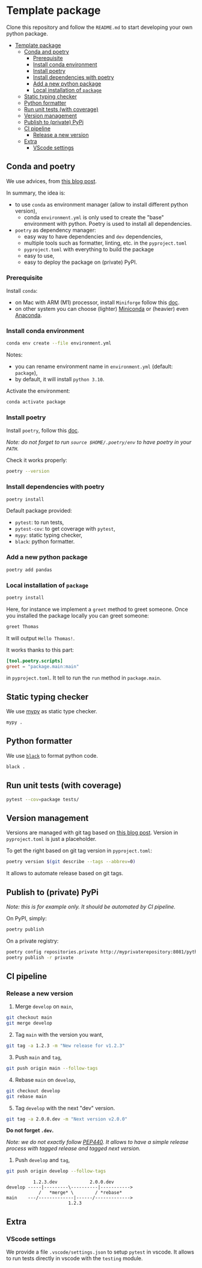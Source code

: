 # Template package

Clone this repository and follow the `README.md` to start developing your own python package.

- [Template package](#template-package)
  - [Conda and poetry](#conda-and-poetry)
    - [Prerequisite](#prerequisite)
    - [Install conda environment](#install-conda-environment)
    - [Install poetry](#install-poetry)
    - [Install dependencies with poetry](#install-dependencies-with-poetry)
    - [Add a new python package](#add-a-new-python-package)
    - [Local installation of `package`](#local-installation-of-package)
  - [Static typing checker](#static-typing-checker)
  - [Python formatter](#python-formatter)
  - [Run unit tests (with coverage)](#run-unit-tests-with-coverage)
  - [Version management](#version-management)
  - [Publish to (private) PyPi](#publish-to-private-pypi)
  - [CI pipeline](#ci-pipeline)
    - [Release a new version](#release-a-new-version)
  - [Extra](#extra)
    - [VScode settings](#vscode-settings)

## Conda and poetry

We use advices, from [this blog post](https://ealizadeh.com/blog/guide-to-python-env-pkg-dependency-using-conda-poetry).

In summary, the idea is:
- to use `conda` as environment manager (allow to install different python version),
    - conda `environment.yml` is only used to create the "base" environment with python. Poetry is used to install all dependencies.
- `poetry` as dependency manager:
    - easy way to have dependencies and `dev` dependencies, 
    - multiple tools such as formatter, linting, etc. in the `pyproject.toml`
    - `pyproject.toml` with everything to build the package
    - easy to use,
    - easy to deploy the package on (private) PyPI.

### Prerequisite

Install `conda`:
- on Mac with ARM (M1) processor, install `Miniforge` follow this [doc](https://github.com/conda-forge/miniforge#download).
- on other system you can choose (lighter) [Miniconda](https://docs.conda.io/en/latest/miniconda.html) or (heavier) even [Anaconda](https://docs.anaconda.com/anaconda/install/).

### Install conda environment

```bash
conda env create --file environment.yml
```

Notes: 
- you can rename environment name in `environment.yml` (default: `package`),
- by default, it will install `python 3.10`.

Activate the environment:

```bash
conda activate package
```

### Install poetry

Install `poetry`, follow this [doc](https://python-poetry.org/docs/#installation).

*Note: do not forget to run `source $HOME/.poetry/env` to have poetry in your `PATH`.*

Check it works properly:

```bash
poetry --version
```

### Install dependencies with poetry

```bash
poetry install
```

Default package provided:

- `pytest`: to run tests,
- `pytest-cov`: to get coverage with `pytest`,
- `mypy`: static typing checker,
- `black`: python formatter.

### Add a new python package

```bash
poetry add pandas
```

### Local installation of `package`

```bash
poetry install
```

Here, for instance we implement a `greet` method to greet someone. Once you installed the package locally you can greet someone:

```bash
greet Thomas
```

It will output `Hello Thomas!`.

It works thanks to this part:
```toml
[tool.poetry.scripts]
greet = "package.main:main"
```
in `pyproject.toml`. It tell to run the `run` method in `package.main`.

## Static typing checker

We use [mypy](https://mypy.readthedocs.io/) as static type checker.

```bash
mypy .
```

## Python formatter

We use [`black`](https://black.readthedocs.io/en/stable/) to format python code.

```bash
black .
```

## Run unit tests (with coverage)

```bash
pytest --cov=package tests/
```

## Version management

Versions are managed with git tag based on [this blog post](https://www.nicholasnadeau.com/post/2020/8/one-version-to-rule-them-all-keeping-your-python-package-version-number-in-sync-with-git-and-poetry/). Version in `pyproject.toml` is just a placeholder.

To get the right based on git tag version in `pyproject.toml`:

```bash
poetry version $(git describe --tags --abbrev=0)
```

It allows to automate release based on git tags.

## Publish to (private) PyPi

*Note: this is for example only. It should be automated by CI pipeline.*

On PyPI, simply:

```bash
poetry publish
```

On a private registry:

```bash
poetry config repositories.private http://myprivaterepository:8081/python/
poetry publish -r private
```

## CI pipeline

### Release a new version

1) Merge `develop` on `main`,

```bash
git checkout main
git merge develop
```

2) Tag `main` with the version you want,

```bash
git tag -a 1.2.3 -m "New release for v1.2.3"
```

3) Push `main` and `tag`,

```bash
git push origin main --follow-tags
```

4) Rebase `main` on `develop`,

```bash
git checkout develop
git rebase main
```

5) Tag `develop` with the next "dev" version.

```bash
git tag -a 2.0.0.dev -m "Next version v2.0.0"
```

**Do not forget `.dev`.**

*Note: we do not exactly follow [PEP440](https://www.python.org/dev/peps/pep-0440/#public-version-identifiers). It allows to have a simple release process with tagged release and tagged next version.*

1) Push `develop` and `tag`,

```bash
git push origin develop --follow-tags
```

```schema
          1.2.3.dev            2.0.0.dev
develop -----|---------\----------|----------->
            /   *merge* \        / *rebase*
main    ---/-------------|------/------------->              
                       1.2.3
```

## Extra

### VScode settings

We provide a file `.vscode/settings.json` to setup `pytest` in vscode. It allows to run tests directly in vscode with the `testing` module.